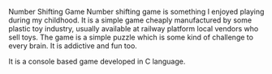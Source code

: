 Number Shifting Game
Number shifting game is something I enjoyed playing during my childhood. It is a simple game cheaply manufactured by some plastic toy industry, usually available at railway platform local vendors who sell toys. The game is a simple puzzle which is some kind of challenge to every brain. It is addictive and fun too.

It is a console based game developed in C language.
